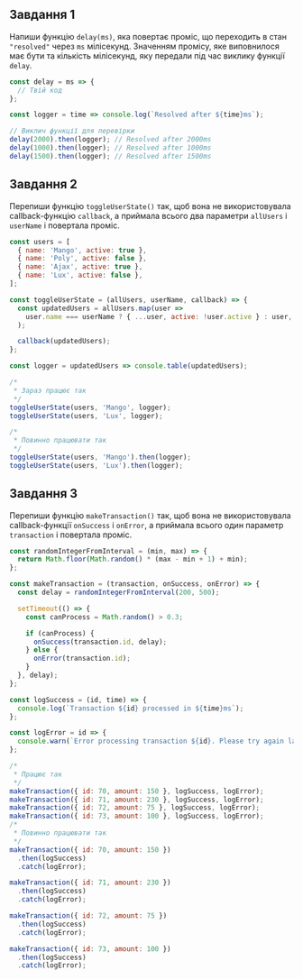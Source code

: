 ## Завдання 1

Напиши функцію `delay(ms)`, яка повертає проміс, що переходить в стан
`"resolved"` через `ms` мілісекунд. Значенням промісу, яке виповнилося має
бути та кількість мілісекунд, яку передали під час виклику функції `delay`.

```js
const delay = ms => {
  // Твій код
};

const logger = time => console.log(`Resolved after ${time}ms`);

// Виклич функції для перевірки
delay(2000).then(logger); // Resolved after 2000ms
delay(1000).then(logger); // Resolved after 1000ms
delay(1500).then(logger); // Resolved after 1500ms
```

## Завдання 2

Перепиши функцію `toggleUserState()` так, щоб вона не використовувала
callback-функцію `callback`, а приймала всього два параметри `allUsers` і
`userName` і повертала проміс.

```js
const users = [
  { name: 'Mango', active: true },
  { name: 'Poly', active: false },
  { name: 'Ajax', active: true },
  { name: 'Lux', active: false },
];

const toggleUserState = (allUsers, userName, callback) => {
  const updatedUsers = allUsers.map(user =>
    user.name === userName ? { ...user, active: !user.active } : user,
  );

  callback(updatedUsers);
};

const logger = updatedUsers => console.table(updatedUsers);

/*
 * Зараз працює так
 */
toggleUserState(users, 'Mango', logger);
toggleUserState(users, 'Lux', logger);

/*
 * Повинно працювати так
 */
toggleUserState(users, 'Mango').then(logger);
toggleUserState(users, 'Lux').then(logger);
```

## Завдання 3

Перепиши функцію `makeTransaction()` так, щоб вона не використовувала
callback-функції `onSuccess` і `onError`, а приймала всього один параметр
`transaction` і повертала проміс.

```js
const randomIntegerFromInterval = (min, max) => {
  return Math.floor(Math.random() * (max - min + 1) + min);
};

const makeTransaction = (transaction, onSuccess, onError) => {
  const delay = randomIntegerFromInterval(200, 500);

  setTimeout(() => {
    const canProcess = Math.random() > 0.3;

    if (canProcess) {
      onSuccess(transaction.id, delay);
    } else {
      onError(transaction.id);
    }
  }, delay);
};

const logSuccess = (id, time) => {
  console.log(`Transaction ${id} processed in ${time}ms`);
};

const logError = id => {
  console.warn(`Error processing transaction ${id}. Please try again later.`);
};

/*
 * Працює так
 */
makeTransaction({ id: 70, amount: 150 }, logSuccess, logError);
makeTransaction({ id: 71, amount: 230 }, logSuccess, logError);
makeTransaction({ id: 72, amount: 75 }, logSuccess, logError);
makeTransaction({ id: 73, amount: 100 }, logSuccess, logError);
/*
 * Повинно працювати так
 */
makeTransaction({ id: 70, amount: 150 })
  .then(logSuccess)
  .catch(logError);

makeTransaction({ id: 71, amount: 230 })
  .then(logSuccess)
  .catch(logError);

makeTransaction({ id: 72, amount: 75 })
  .then(logSuccess)
  .catch(logError);

makeTransaction({ id: 73, amount: 100 })
  .then(logSuccess)
  .catch(logError);
```
